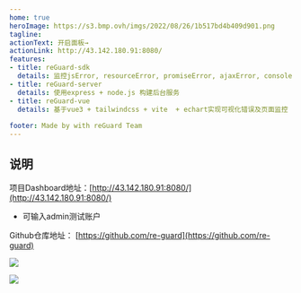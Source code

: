 ```yaml
---
home: true
heroImage: https://s3.bmp.ovh/imgs/2022/08/26/1b517bd4b409d901.png
tagline: 
actionText: 开启面板→
actionLink: http://43.142.180.91:8080/
features:
- title: reGuard-sdk
  details: 监控jsError, resourceError, promiseError, ajaxError, consoleError PV、UV、IP统计
- title: reGuard-server
  details: 使用express + node.js 构建后台服务
- title: reGuard-vue
  details: 基于vue3 + tailwindcss + vite  + echart实现可视化错误及页面监控
  
footer: Made by with reGuard Team
---
```


## 说明

项目Dashboard地址：[http://43.142.180.91:8080/](http://43.142.180.91:8080/) 

- 可输入admin测试账户

Github仓库地址： [https://github.com/re-guard](https://github.com/re-guard)


![](https://s3.bmp.ovh/imgs/2022/08/26/50e3c94931666017.png)

![](https://s3.bmp.ovh/imgs/2022/08/26/086d30c661f1ebc9.png)
